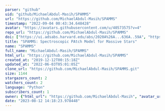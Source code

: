```yaml
---
parser: "github"
uid: "github/MichaelAbdul-Masih/SPAMMS"
url: "https://github.com/MichaelAbdul-Masih/SPAMMS"
timestamp: "2022-09-04 00:43:34.648428"
avatar: "https://avatars.githubusercontent.com/u/40573575?v=4"
repo_url: "https://github.com/MichaelAbdul-Masih/SPAMMS"
doi: ["https://ui.adsabs.harvard.edu/abs/2020A%26A...636A..59A", "https://ui.adsabs.harvard.edu/abs/2022ascl.soft08013A/abstract"]
title: "SPAMMS: Spectroscopic PAtch Model for Massive Stars"
name: "SPAMMS"
full_name: "MichaelAbdul-Masih/SPAMMS"
html_url: "https://github.com/MichaelAbdul-Masih/SPAMMS"
created_at: "2019-12-12T00:15:18Z"
updated_at: "2022-06-03T05:01:05Z"
clone_url: "https://github.com/MichaelAbdul-Masih/SPAMMS.git"
size: 1144
stargazers_count: 2
watchers_count: 2
language: "Python"
subscribers_count: 1
owner: {"html_url": "https://github.com/MichaelAbdul-Masih", "avatar_url": "https://avatars.githubusercontent.com/u/40573575?v=4", "login": "MichaelAbdul-Masih", "type": "User"}
date: "2023-08-12 14:18:23.978448"
---
```

